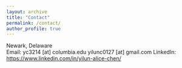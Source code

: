 ```yaml
---
layout: archive
title: "Contact"
permalink: /contact/
author_profile: true
---
```

Newark, Delaware<br>
Email: yc3214 [at] columbia.edu
yilunc0127 [at] gmail.com
LinkedIn:  https://www.linkedin.com/in/yilun-alice-chen/
